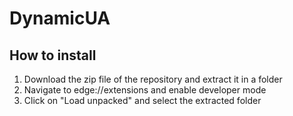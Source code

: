 # DynamicUA

## How to install
1. Download the zip file of the repository and extract it in a folder
2. Navigate to edge://extensions and enable developer mode
3. Click on "Load unpacked" and select the extracted folder